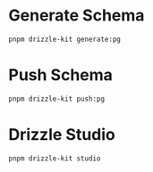 # Generate Schema

```bash
pnpm drizzle-kit generate:pg
```

# Push Schema

```bash
pnpm drizzle-kit push:pg
```

# Drizzle Studio

```bash
pnpm drizzle-kit studio
```
